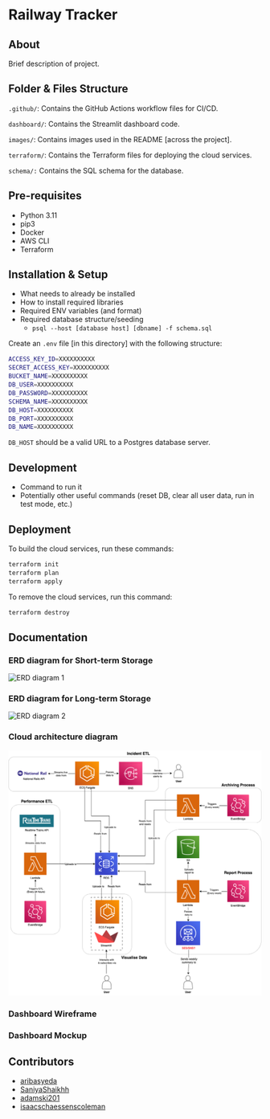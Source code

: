 # Railway Tracker

## About

Brief description of project.

## Folder & Files Structure

`.github/`: Contains the GitHub Actions workflow files for CI/CD.

`dashboard/`: Contains the Streamlit dashboard code.

`images/`: Contains images used in the README [across the project].

`terraform/`: Contains the Terraform files for deploying the cloud services.

`schema/:` Contains the SQL schema for the database.

## Pre-requisites

- Python 3.11
- pip3
- Docker
- AWS CLI
- Terraform

## Installation & Setup

- What needs to already be installed
- How to install required libraries
- Required ENV variables (and format)
- Required database structure/seeding
    - `psql --host [database host] [dbname] -f schema.sql`

Create an `.env` file [in this directory] with the following structure:

```sh
ACCESS_KEY_ID=XXXXXXXXXX
SECRET_ACCESS_KEY=XXXXXXXXXX
BUCKET_NAME=XXXXXXXXXX
DB_USER=XXXXXXXXXX
DB_PASSWORD=XXXXXXXXXX
SCHEMA_NAME=XXXXXXXXXX
DB_HOST=XXXXXXXXXX
DB_PORT=XXXXXXXXXX
DB_NAME=XXXXXXXXXX
```

`DB_HOST` should be a valid URL to a Postgres database server.

## Development

- Command to run it
- Potentially other useful commands (reset DB, clear all user data, run in test mode, etc.)

## Deployment

To build the cloud services, run these commands:

```sh
terraform init
terraform plan
terraform apply
```

To remove the cloud services, run this command:

```sh
terraform destroy
```

## Documentation

### ERD diagram for Short-term Storage

![ERD diagram 1](...)

### ERD diagram for Long-term Storage

![ERD diagram 2](...)

### Cloud architecture diagram

![Cloud architecture diagram](https://github.com/adamski201/Railway-Tracker/blob/main/images/architecture_diagram.png)

### Dashboard Wireframe

### Dashboard Mockup

## Contributors

* [aribasyeda](https://github.com/aribasyeda)
* [SaniyaShaikhh](https://github.com/SaniyaShaikhh)
* [adamski201](https://github.com/adamski201)
* [isaacschaessenscoleman](https://github.com/isaacschaessenscoleman)
